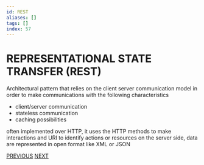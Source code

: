 ```yaml
---
id: REST
aliases: []
tags: []
index: 57
---
```


# REPRESENTATIONAL STATE TRANSFER (REST)

Architectural pattern that relies on the client server communication model in order to make communications with the following characteristics

- client/server communication
- stateless communication
- caching possibilities

often implemented over HTTP, it uses the HTTP methods to make interactions and URI to identify actions or resources on the server side, data are represented in open format like XML or JSON

[PREVIOUS](pages/IoT/REQUEST_RESPONSE.md) [NEXT](mobile_systems/pages/IoT/COAP.md)
